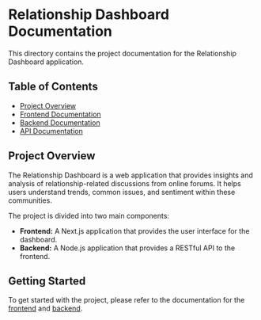 # Relationship Dashboard Documentation

This directory contains the project documentation for the Relationship Dashboard application.

## Table of Contents

- [Project Overview](#project-overview)
- [Frontend Documentation](../frontend/README.md)
- [Backend Documentation](../backend/README.md)
- [API Documentation](API.md)

## Project Overview

The Relationship Dashboard is a web application that provides insights and analysis of relationship-related discussions from online forums. It helps users understand trends, common issues, and sentiment within these communities.

The project is divided into two main components:

-   **Frontend:** A Next.js application that provides the user interface for the dashboard.
-   **Backend:** A Node.js application that provides a RESTful API to the frontend.

## Getting Started

To get started with the project, please refer to the documentation for the [frontend](../frontend/README.md) and [backend](../backend/README.md).